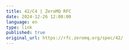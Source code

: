 ```yaml
--- 
title: 42/C4 | ZeroMQ RFC
date: 2024-12-26 12:08:00
language: en
type: link
published: true
original_url: https://rfc.zeromq.org/spec/42/
---
```

